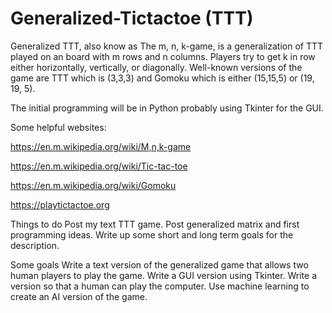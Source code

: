 # Generalized-Tictactoe (TTT)

Generalized TTT, also know as The m, n, k-game, is a generalization of TTT played on an board with m rows and n columns. Players try to get k in row either horizontally, vertically, or diagonally. Well-known versions of the game are TTT which is (3,3,3) and Gomoku which is either (15,15,5) or (19, 19, 5).

The initial programming will be in Python probably using Tkinter for the GUI.

Some helpful websites:

https://en.m.wikipedia.org/wiki/M,n,k-game

https://en.m.wikipedia.org/wiki/Tic-tac-toe

https://en.m.wikipedia.org/wiki/Gomoku

https://playtictactoe.org

Things to do
Post my text TTT game.
Post generalized matrix and first programming ideas.
Write up some short and long term goals for the description.

Some goals
Write a text version of the generalized game that allows two human players to play the game.
Write a GUI version using Tkinter.
Write a version so that a human can play the computer.
Use machine learning to create an AI version of the game.
